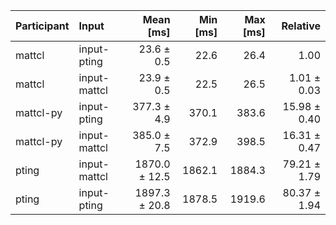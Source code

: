 | Participant | Input | Mean [ms] | Min [ms] | Max [ms] | Relative |
|:---|:---|---:|---:|---:|---:|
| mattcl | input-pting | 23.6 ± 0.5 | 22.6 | 26.4 | 1.00 |
| mattcl | input-mattcl | 23.9 ± 0.5 | 22.5 | 26.5 | 1.01 ± 0.03 |
| mattcl-py | input-pting | 377.3 ± 4.9 | 370.1 | 383.6 | 15.98 ± 0.40 |
| mattcl-py | input-mattcl | 385.0 ± 7.5 | 372.9 | 398.5 | 16.31 ± 0.47 |
| pting | input-mattcl | 1870.0 ± 12.5 | 1862.1 | 1884.3 | 79.21 ± 1.79 |
| pting | input-pting | 1897.3 ± 20.8 | 1878.5 | 1919.6 | 80.37 ± 1.94 |
